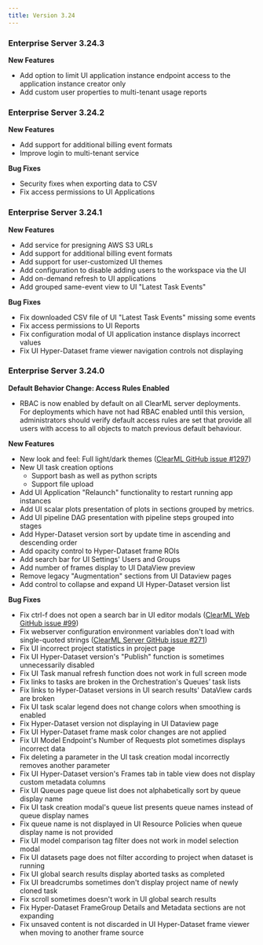 ```yaml
---
title: Version 3.24
---
```



### Enterprise Server 3.24.3

**New Features**
* Add option to limit UI application instance endpoint access to the application instance creator only
* Add custom user properties to multi-tenant usage reports

### Enterprise Server 3.24.2

**New Features**
* Add support for additional billing event formats
* Improve login to multi-tenant service

**Bug Fixes**
* Security fixes when exporting data to CSV
* Fix access permissions to UI Applications

### Enterprise Server 3.24.1

**New Features**
* Add service for presigning AWS S3 URLs 
* Add support for additional billing event formats
* Add support for user-customized UI themes
* Add configuration to disable adding users to the workspace via the UI
* Add on-demand refresh to UI applications
* Add grouped same-event view to UI "Latest Task Events"

**Bug Fixes**
* Fix downloaded CSV file of UI "Latest Task Events" missing some events 
* Fix access permissions to UI Reports
* Fix configuration modal of UI application instance displays incorrect values
* Fix UI Hyper-Dataset frame viewer navigation controls not displaying 


### Enterprise Server 3.24.0

**Default Behavior Change: Access Rules Enabled**
* RBAC is now enabled by default on all ClearML server deployments.  
  For deployments which have not had RBAC enabled until this version, administrators should verify default access rules are set that provide all users with access to all objects to match previous default behaviour.


**New Features**
* New look and feel: Full light/dark themes  ([ClearML GitHub issue #1297](https://github.com/clearml/clearml/issues/1297))
* New UI task creation options
  * Support bash as well as python scripts
  * Support file upload
* Add UI Application "Relaunch" functionality to restart running app instances
* Add UI scalar plots presentation of plots in sections grouped by metrics.
* Add UI pipeline DAG presentation with pipeline steps grouped into stages
* Add Hyper-Dataset version sort by update time in ascending and descending order
* Add opacity control to Hyper-Dataset frame ROIs 
* Add search bar for UI Settings' Users and Groups
* Add number of frames display to UI DataView preview
* Remove legacy "Augmentation" sections from UI Dataview pages
* Add control to collapse and expand UI Hyper-Dataset version list

**Bug Fixes**
* Fix ctrl-f does not open a search bar in UI editor modals ([ClearML Web GitHub issue #99](https://github.com/clearml/clearml-web/issues/99))
* Fix webserver configuration environment variables don't load with single-quoted strings ([ClearML Server GitHub issue #271](https://github.com/clearml/clearml-server/issues/271))
* Fix UI incorrect project statistics in project page
* Fix UI Hyper-Dataset version's "Publish" function is sometimes unnecessarily disabled 
* Fix UI Task manual refresh function does not work in full screen mode
* Fix links to tasks are broken in the Orchestration's Queues’ task lists
* Fix links to Hyper-Dataset versions in UI search results' DataView cards are broken 
* Fix UI task scalar legend does not change colors when smoothing is enabled 
* Fix Hyper-Dataset version not displaying in UI Dataview page
* Fix UI Hyper-Dataset frame mask color changes are not applied 
* Fix UI Model Endpoint's Number of Requests plot sometimes displays incorrect data
* Fix deleting a parameter in the UI task creation modal incorrectly removes another parameter
* Fix UI Hyper-Dataset version's Frames tab in table view does not display custom metadata columns
* Fix UI Queues page queue list does not alphabetically sort by queue display name 
* Fix UI task creation modal's queue list presents queue names instead of queue display names
* Fix queue name is not displayed in UI Resource Policies when queue display name is not provided
* Fix UI model comparison tag filter does not work in model selection modal
* Fix UI datasets page does not filter according to project when dataset is running 
* Fix UI global search results display aborted tasks as completed
* Fix UI breadcrumbs sometimes don't display project name of newly cloned task
* Fix scroll sometimes doesn't work in UI global search results 
* Fix Hyper-Dataset FrameGroup Details and Metadata sections are not expanding 
* Fix unsaved content is not discarded in UI Hyper-Dataset frame viewer when moving to another frame source
